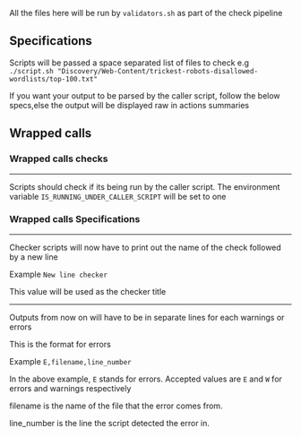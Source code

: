 All the files here will be run by `validators.sh` as part of the check pipeline

## Specifications
Scripts will be passed a space separated list of files to check
e.g `./script.sh "Discovery/Web-Content/trickest-robots-disallowed-wordlists/top-100.txt"`

If you want your output to be parsed by the caller script, follow the below specs,else the output will be displayed raw in actions summaries

## Wrapped calls

### Wrapped calls checks

- - -

Scripts should check if its being run by the caller script. The environment variable `IS_RUNNING_UNDER_CALLER_SCRIPT` will be set to one

### Wrapped calls Specifications

- - -
Checker scripts will now have to print out the name of the check followed by a new line

Example `New line checker`

This value will be used as the checker title

- - -

Outputs from now on will have to be in separate lines for each warnings or errors

This is the format for errors

Example `E,filename,line_number`

In the above example, `E` stands for errors. Accepted values are `E` and `W` for errors and warnings respectively

filename is the name of the file that the error comes from.

line_number is the line the script detected the error in.